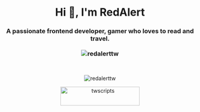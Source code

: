 <h1 align="center">Hi 👋, I'm RedAlert</h1>
<h3 align="center">
    A passionate frontend developer, gamer who loves to read and travel.<br><br>
    <img src="https://komarev.com/ghpvc/?username=redalerttw&label=Profile%20views&color=0e75b6&style=flat" alt="redalerttw" />
</h3>

<br>

<p align="center">
    <img src="https://github-readme-stats.vercel.app/api?username=redalerttw&show_icons=true&theme=dark&locale=en" alt="redalerttw" />
</p>

<p align="center">
    <a href="https://www.buymeacoffee.com/twscripts">
        <img src="https://cdn.buymeacoffee.com/buttons/v2/default-yellow.png" height="50" width="210" alt="twscripts" />
    </a>
</p>
